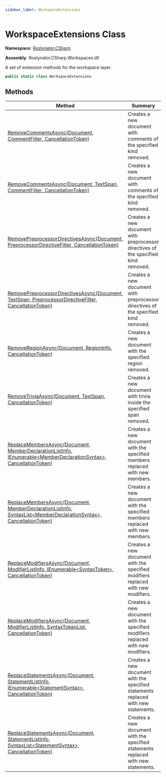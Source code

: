 ```yaml
---
sidebar_label: WorkspaceExtensions
---
```


# WorkspaceExtensions Class

**Namespace**: [Roslynator.CSharp](../index.md)

**Assembly**: Roslynator\.CSharp\.Workspaces\.dll

  
A set of extension methods for the workspace layer\.

```csharp
public static class WorkspaceExtensions
```

## Methods

| Method | Summary |
| ------ | ------- |
| [RemoveCommentsAsync(Document, CommentFilter, CancellationToken)](RemoveCommentsAsync/index.md#Roslynator_CSharp_WorkspaceExtensions_RemoveCommentsAsync_Microsoft_CodeAnalysis_Document_Roslynator_CSharp_CommentFilter_System_Threading_CancellationToken_) | Creates a new document with comments of the specified kind removed\. |
| [RemoveCommentsAsync(Document, TextSpan, CommentFilter, CancellationToken)](RemoveCommentsAsync/index.md#Roslynator_CSharp_WorkspaceExtensions_RemoveCommentsAsync_Microsoft_CodeAnalysis_Document_Microsoft_CodeAnalysis_Text_TextSpan_Roslynator_CSharp_CommentFilter_System_Threading_CancellationToken_) | Creates a new document with comments of the specified kind removed\. |
| [RemovePreprocessorDirectivesAsync(Document, PreprocessorDirectiveFilter, CancellationToken)](RemovePreprocessorDirectivesAsync/index.md#Roslynator_CSharp_WorkspaceExtensions_RemovePreprocessorDirectivesAsync_Microsoft_CodeAnalysis_Document_Roslynator_CSharp_PreprocessorDirectiveFilter_System_Threading_CancellationToken_) | Creates a new document with preprocessor directives of the specified kind removed\. |
| [RemovePreprocessorDirectivesAsync(Document, TextSpan, PreprocessorDirectiveFilter, CancellationToken)](RemovePreprocessorDirectivesAsync/index.md#Roslynator_CSharp_WorkspaceExtensions_RemovePreprocessorDirectivesAsync_Microsoft_CodeAnalysis_Document_Microsoft_CodeAnalysis_Text_TextSpan_Roslynator_CSharp_PreprocessorDirectiveFilter_System_Threading_CancellationToken_) | Creates a new document with preprocessor directives of the specified kind removed\. |
| [RemoveRegionAsync(Document, RegionInfo, CancellationToken)](RemoveRegionAsync/index.md) | Creates a new document with the specified region removed\. |
| [RemoveTriviaAsync(Document, TextSpan, CancellationToken)](RemoveTriviaAsync/index.md) | Creates a new document with trivia inside the specified span removed\. |
| [ReplaceMembersAsync(Document, MemberDeclarationListInfo, IEnumerable&lt;MemberDeclarationSyntax&gt;, CancellationToken)](ReplaceMembersAsync/index.md#Roslynator_CSharp_WorkspaceExtensions_ReplaceMembersAsync_Microsoft_CodeAnalysis_Document_Roslynator_CSharp_Syntax_MemberDeclarationListInfo_System_Collections_Generic_IEnumerable_Microsoft_CodeAnalysis_CSharp_Syntax_MemberDeclarationSyntax__System_Threading_CancellationToken_) | Creates a new document with the specified members replaced with new members\. |
| [ReplaceMembersAsync(Document, MemberDeclarationListInfo, SyntaxList&lt;MemberDeclarationSyntax&gt;, CancellationToken)](ReplaceMembersAsync/index.md#Roslynator_CSharp_WorkspaceExtensions_ReplaceMembersAsync_Microsoft_CodeAnalysis_Document_Roslynator_CSharp_Syntax_MemberDeclarationListInfo_Microsoft_CodeAnalysis_SyntaxList_Microsoft_CodeAnalysis_CSharp_Syntax_MemberDeclarationSyntax__System_Threading_CancellationToken_) | Creates a new document with the specified members replaced with new members\. |
| [ReplaceModifiersAsync(Document, ModifierListInfo, IEnumerable&lt;SyntaxToken&gt;, CancellationToken)](ReplaceModifiersAsync/index.md#Roslynator_CSharp_WorkspaceExtensions_ReplaceModifiersAsync_Microsoft_CodeAnalysis_Document_Roslynator_CSharp_Syntax_ModifierListInfo_System_Collections_Generic_IEnumerable_Microsoft_CodeAnalysis_SyntaxToken__System_Threading_CancellationToken_) | Creates a new document with the specified modifiers replaced with new modifiers\. |
| [ReplaceModifiersAsync(Document, ModifierListInfo, SyntaxTokenList, CancellationToken)](ReplaceModifiersAsync/index.md#Roslynator_CSharp_WorkspaceExtensions_ReplaceModifiersAsync_Microsoft_CodeAnalysis_Document_Roslynator_CSharp_Syntax_ModifierListInfo_Microsoft_CodeAnalysis_SyntaxTokenList_System_Threading_CancellationToken_) | Creates a new document with the specified modifiers replaced with new modifiers\. |
| [ReplaceStatementsAsync(Document, StatementListInfo, IEnumerable&lt;StatementSyntax&gt;, CancellationToken)](ReplaceStatementsAsync/index.md#Roslynator_CSharp_WorkspaceExtensions_ReplaceStatementsAsync_Microsoft_CodeAnalysis_Document_Roslynator_CSharp_Syntax_StatementListInfo_System_Collections_Generic_IEnumerable_Microsoft_CodeAnalysis_CSharp_Syntax_StatementSyntax__System_Threading_CancellationToken_) | Creates a new document with the specified statements replaced with new statements\. |
| [ReplaceStatementsAsync(Document, StatementListInfo, SyntaxList&lt;StatementSyntax&gt;, CancellationToken)](ReplaceStatementsAsync/index.md#Roslynator_CSharp_WorkspaceExtensions_ReplaceStatementsAsync_Microsoft_CodeAnalysis_Document_Roslynator_CSharp_Syntax_StatementListInfo_Microsoft_CodeAnalysis_SyntaxList_Microsoft_CodeAnalysis_CSharp_Syntax_StatementSyntax__System_Threading_CancellationToken_) | Creates a new document with the specified statements replaced with new statements\. |

